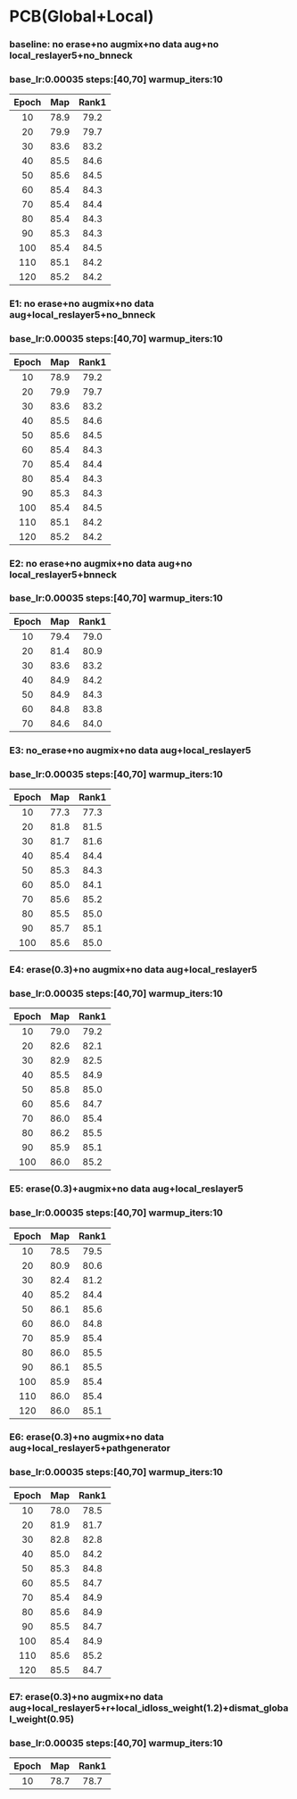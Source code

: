 # PCB(Global+Local)

### baseline: no erase+no augmix+no data aug+no local_reslayer5+no_bnneck
### base_lr:0.00035 steps:[40,70] warmup_iters:10
|Epoch|Map|Rank1|
 |:------:|:------:|:------:|
 |10|78.9|79.2|
 |20|79.9|79.7|
 |30|83.6|83.2|
 |40|85.5|84.6|
 |50|85.6|84.5|
 |60|85.4|84.3|
 |70|85.4|84.4|
 |80|85.4|84.3|
 |90|85.3|84.3|
 |100|85.4|84.5|
 |110|85.1|84.2|
 |120|85.2|84.2|
 
### E1: no erase+no augmix+no data aug+local_reslayer5+no_bnneck
### base_lr:0.00035 steps:[40,70] warmup_iters:10
|Epoch|Map|Rank1|
 |:------:|:------:|:------:|
 |10|78.9|79.2|
 |20|79.9|79.7|
 |30|83.6|83.2|
 |40|85.5|84.6|
 |50|85.6|84.5|
 |60|85.4|84.3|
 |70|85.4|84.4|
 |80|85.4|84.3|
 |90|85.3|84.3|
 |100|85.4|84.5|
 |110|85.1|84.2|
 |120|85.2|84.2|

### E2: no erase+no augmix+no data aug+no local_reslayer5+bnneck
### base_lr:0.00035 steps:[40,70] warmup_iters:10
|Epoch|Map|Rank1|
 |:------:|:------:|:------:|
 |10|79.4|79.0|
 |20|81.4|80.9|
 |30|83.6|83.2|
 |40|84.9|84.2|
 |50|84.9|84.3|
 |60|84.8|83.8|
 |70|84.6|84.0|

### E3: no_erase+no augmix+no data aug+local_reslayer5
### base_lr:0.00035 steps:[40,70] warmup_iters:10
|Epoch|Map|Rank1|
 |:------:|:------:|:------:|
 |10|77.3|77.3|
 |20|81.8|81.5|
 |30|81.7|81.6|
 |40|85.4|84.4|
 |50|85.3|84.3|
 |60|85.0|84.1|
 |70|85.6|85.2|
 |80|85.5|85.0|
 |90|85.7|85.1|
 |100|85.6|85.0|
 
### E4: erase(0.3)+no augmix+no data aug+local_reslayer5
### base_lr:0.00035 steps:[40,70] warmup_iters:10
|Epoch|Map|Rank1|
 |:------:|:------:|:------:|
 |10|79.0|79.2|
 |20|82.6|82.1|
 |30|82.9|82.5|
 |40|85.5|84.9|
 |50|85.8|85.0|
 |60|85.6|84.7|
 |70|86.0|85.4|
 |80|86.2|85.5|
 |90|85.9|85.1|
 |100|86.0|85.2|


### E5: erase(0.3)+augmix+no data aug+local_reslayer5
### base_lr:0.00035 steps:[40,70] warmup_iters:10
|Epoch|Map|Rank1|
 |:------:|:------:|:------:|
 |10|78.5|79.5|
 |20|80.9|80.6|
 |30|82.4|81.2|
 |40|85.2|84.4|
 |50|86.1|85.6|
 |60|86.0|84.8|
 |70|85.9|85.4|
 |80|86.0|85.5|
 |90|86.1|85.5|
 |100|85.9|85.4|
 |110|86.0|85.4|
 |120|86.0|85.1|
 
### E6: erase(0.3)+no augmix+no data aug+local_reslayer5+pathgenerator
### base_lr:0.00035 steps:[40,70] warmup_iters:10
|Epoch|Map|Rank1|
 |:------:|:------:|:------:|
 |10|78.0|78.5|
 |20|81.9|81.7|
 |30|82.8|82.8|
 |40|85.0|84.2|
 |50|85.3|84.8|
 |60|85.5|84.7|
 |70|85.4|84.9|
 |80|85.6|84.9|
 |90|85.5|84.7|
 |100|85.4|84.9|
 |110|85.6|85.2|
 |120|85.5|84.7|

### E7: erase(0.3)+no augmix+no data aug+local_reslayer5+r+local_idloss_weight(1.2)+dismat_global_weight(0.95)
### base_lr:0.00035 steps:[40,70] warmup_iters:10
|Epoch|Map|Rank1|
 |:------:|:------:|:------:|
 |10|78.7|78.7|
 
